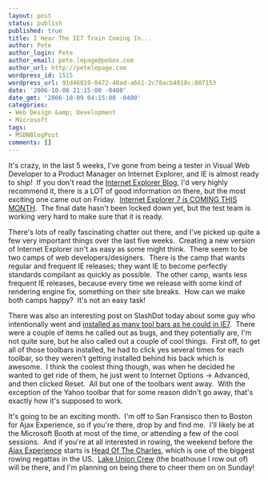```yaml
---
layout: post
status: publish
published: true
title: I Hear The IE7 Train Coming In...
author: Pete
author_login: Pete
author_email: pete.lepage@pobox.com
author_url: http://petelepage.com
wordpress_id: 1515
wordpress_url: 91d46819-8472-40ad-a661-2c78acb4018c:807153
date: '2006-10-08 21:15:00 -0400'
date_gmt: '2006-10-09 04:15:00 -0400'
categories:
- Web Design &amp; Development
- Microsoft
tags:
- MSDNBlogPost
comments: []
---
```

<p>It's crazy, in the last 5 weeks, I've gone from being a tester in Visual Web Developer to a Product Manager on Internet Explorer, and IE is almost ready to ship!  If you don't read the <a href="http://blogs.msdn.com/ie/">Internet Explorer Blog</a>, I'd very highly recommend it, there is a LOT of good information on there, but the most exciting one came out on Friday.  <a href="http://blogs.msdn.com/ie/archive/2006/10/06/IE7-Is-Coming-This-Month_2E002E002E00_Are-you-Ready_3F00_.aspx">Internet Explorer 7 is COMING THIS MONTH</a>.  The final date hasn't been locked down yet, but the test team is working very hard to make sure that it is ready.</p>
<p>There's lots of really fascinating chatter out there, and I've picked up quite a few very important things over the last five weeks.  Creating a new version of Internet Explorer isn't as easy as some might think.  There seem to be two camps of web developers/designers.  There is the camp that wants regular and frequent IE releases; they want IE to become perfectly standards compilant as quickly as possible.  The other camp, wants less frequent IE releases, because every time we release with some kind of rendering engine fix, something on their site breaks.  How can we make both camps happy?  It's not an easy task!</p>
<p>There was also an interesting post on SlashDot today about some guy who intentionally went and <a href="http://www.windows-noob.com/review/ie7/">installed as many tool bars as he could in IE7</a>.  There were a couple of items he called out as bugs, and they potentially are, I'm not quite sure, but he also called out a couple of cool things.  First off, to get all of those toolbars installed, he had to click yes several times for each toolbar, so they weren't getting installed behind his back which is awesome.  I think the coolest thing though, was when he decided he wanted to get ride of them, he just went to Internet Options -&gt; Advanced, and then clicked Reset.  All but one of the toolbars went away.  With the exception of the Yahoo toolbar that for some reason didn't go away, that's exactly how it's supposed to work.</p>
<p>It's going to be an exciting month.  I'm off to San Fransisco then to Boston for Ajax Experience, so if you're there, drop by and find me.  I'll likely be at the Microsoft Booth at most of the time, or attending a few of the cool sessions.  And if you're at all interested in rowing, the weekend before the <a href="http://www.theajaxexperience.com/">Ajax Experience</a> starts is <a href="http://www.hocr.org/home/default.asp">Head Of The Charles</a>, which is one of the biggest rowing regattas in the US.  <a href="http://www.lakeunioncrew.com/">Lake Union Crew</a> (the boathouse I row out of) will be there, and I'm planning on being there to cheer them on on Sunday!</p>
<p><img src="http://blogs.msdn.com/aggbug.aspx?PostID=807153" alt="" width="1" height="1" /></p>
